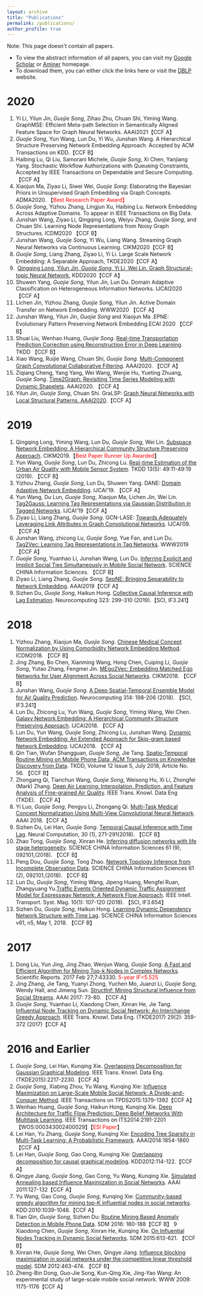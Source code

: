 ```yaml
---
layout: archive
title: "Publications"
permalink: /publications/
author_profile: true
---
```



Note: This page doesn't contain all papers.

- To view the abstract information of all papers, you can visit my [Google Scholar](https://scholar.google.com/citations?hl=zh-CN&user=a832IIMAAAAJ#) or [Aminer](https://www.aminer.cn/profile/guojie-song/53f451dedabfaee4dc7ffd3d) homepage. 
- To download them, you can either click the links here or visit the [DBLP](https://dblp.uni-trier.de/pers/hd/s/Song:Guojie) website.

# 2020

1. Yi Li, Yilun Jin, *Guojie Song*, Zihao Zhu, Chuan Shi, Yiming Wang. GraphMSE: Efficient Meta-path Selection in Semantically Aligned Feature Space for Graph Neural Networks. AAAI2021【CCF A】
2. *Guojie Song*, Yun Wang, Lun Du, Yi Wu, Junshan Wang. A Hierarchical Structure Preserving Network Embedding Approach. Accepted by ACM Transactions on KDD.【CCF B】
3.  Haibing Lu, Qi Liu, Samorani Michele, *Guojie Song*, Xi Chen, Yanjiang Yang. Stochastic Workflow Authorizations with Queueing Constraints, Accepted by IEEE Transactions on Dependable and Secure Computing.【CCF A】
4.  Xiaojun Ma, Ziyao Li, Siwei Wei, *Guojie Song*: Elaborating the Bayesian Priors in Unsupervised Graph Embedding via Graph Concepts. ADMA2020. 【<span style="color:red">Best Research Paper Award】
5. *Guojie Song*, Yizhou Zhang, Lingjun Xu, Haibing Lu. Network Embedding Across Adaptive Domains. To appear in IEEE Transactions on Big Data. 
6. Junshan Wang, Ziyao Li, Qingqing Long, Weiyu Zhang, *Guojie Song*, and Chuan Shi. Learning Node Representations from Noisy Graph Structures.  ICDM2020 【CCF B】
7. Junshan Wang, *Guojie Song*, Yi Wu, Liang Wang. Streaming Graph Neural Networks via Continuous Learning. CIKM2020【CCF B】
8. *Guojie Song*, Liang Zhang, Ziyao Li, Yi Li. Large Scale Network Embedding: A Separable Approach, TKDE2020【CCF A】
9.  [Qingqing Long, Yilun Jin, *Guojie Song*, Yi Li, Wei Lin. Graph Structural-topic Neural Network](https://www.gjsong-pku.cn/files/KDD_GraphSTONE.pdf), KDD2020【CCF A】
10.  Shuwen Yang, *Guojie Song*, Yilun Jin, Lun Du. Domain Adaptive Classification on Heterogeneous Information Networks. IJCAI2020【CCF A】
11.  Lichen Jin, Yizhou Zhang, *Guojie Song*, Yilun Jin. Active Domain Transfer on Network Embedding. WWW2020 【CCF A】
12.  Junshan Wang, Yilun Jin, *Guojie Song* and Xiaojun Ma .EPNE: Evolutionary Pattern Preserving Network Embedding.ECAI 2020 【CCF B】
13.  Shuai Liu, Wenhao Huang, *Guojie Song*. [Real-time Transportation Prediction Correction using Reconstruction Error in Deep Learning](https://dl.acm.org/doi/abs/10.1145/3369871). TKDD 【CCF B】
14.  Xiao Wang, Ruijie Wang, Chuan Shi, *Guojie Song*. [Multi-Component Graph Convolutional Collaborative Filtering](https://arxiv.org/abs/1911.10699). AAAI2020. 【CCF A】
15.  Ziqiang Cheng, Yang Yang, Wei Wang, Wenjie Hu, Yueting Zhuang, *Guojie Song*. [Time2Graph: Revisiting Time Series Modeling with Dynamic Shapelets](https://arxiv.org/abs/1911.04143). AAAI2020. 【CCF A】
16.  Yilun Jin, *Guojie Song*, Chuan Shi. GraLSP: [Graph Neural Networks with Local Structural Patterns. AAAI2020](https://arxiv.org/abs/1911.07675).【CCF A】

# 2019

  1. Qingqing Long, Yiming Wang, Lun Du, *Guojie Song*, Wei Lin. [Subspace Network Embedding: A Hierarchical Community Structure Preserving Approach](https://www.gjsong-pku.cn/files/SpaceNE_CIKM.pdf). CIKM2019.【<span style="color:red">Best Paper Runner Up Awarded</span>】
  2. Yun Wang, *Guojie Song*, Lun Du, Zhicong Lu. [Real-time Estimation of the Urban Air Quality with Mobile Sensor System](https://dl.acm.org/citation.cfm?doid=3364623.3356584). TKDD 13(5): 49:11-49:19 (2019). 【CCF B】
  3. Yizhou Zhang, *Guojie Song*, Lun Du, Shuwen Yang. DANE: [Domain Adaptive Network Embedding](https://arxiv.org/abs/1906.00684). IJCAI’19. 【CCF A】
  4. Yun Wang, Du Lun, *Guojie Song*, Xiaojun Ma, Lichen Jin, Wei Lin. [Tag2Gauss: Learning Tag Representations via Gaussian Distribution in Tagged Networks](https://www.ijcai.org/proceedings/2019/527). IJCAI’19【CCF A】
  5. Ziyao Li, Liang Zhang, *Guojie Song*. GCN-LASE: [Towards Adequately Leveraging Link Attributes in Graph Convolutional Networks](https://arxiv.org/abs/1902.09817). IJCAI’09. 【CCF A】
  6. Junshan Wang, zhicong Lu, *Guojie Song*, Yue Fan, and Lun Du. [Tag2Vec: Learning Tag Representations in Tag Networks](https://arxiv.org/abs/1905.03041). WWW2019【CCF A】
  7. *Guojie Song*, Yuanhao Li, Junshan Wang, Lun Du. [Inferring Explicit and Implicit Social Ties Simultaneously in Mobile Social Network](https://engine.scichina.com/publisher/scp/journal/SCIS/doi/10.1007/s11432-017-9701-0?slug=abstract). SCIENCE CHINA Information Sciences. 【CCF B】
  8. Ziyao Li, Liang Zhang, *Guojie Song*. [SepNE: Bringing Separability to Network Embedding](https://arxiv.org/abs/1811.05614). AAAI2019【CCF A】
  9. Sizhen Du, *Guojie Song*, Haikun Hong. [Collective Causal Inference with Lag Estimation](https://doi.org/10.1016/j.neucom.2018.09.088). Neurocomputing 323: 299-310 (2019).【SCI, IF3.241】

# 2018

  1. Yizhou Zhang, Xiaojun Ma, *Guojie Song*. [Chinese Medical Concept Normalization by Using Comorbidity Network Embedding Method](https://ieeexplore.ieee.org/document/8594902). ICDM2018. 【CCF B】
  2. Jing Zhang, Bo Chen, Xianming Wang, Hong Chen, Cuiping Li, *Guojie Song*, Yutao Zhang, Fengmei Jin. [MEgo2Vec: Embedding Matched Ego Networks for User Alignment Across Social Networks](https://dl.acm.org/citation.cfm?doid=3269206.3271705). CIKM2018. 【CCF B】
  3. Junshan Wang, *Guojie Song*. [A Deep Spatial-Temporal Ensemble Model for Air Quality Prediction](https://doi.org/10.1016/j.neucom.2018.06.049). Neurocomputing 314: 198-206 (2018). 【SCI, IF3.241】
  4. Lun Du, Zhicong Lu, Yun Wang, *Guojie Song*, Yiming Wang, Wei Chen. [Galaxy Network Embedding: A Hierarchical Community Structure Preserving Approach](https://www.ijcai.org/proceedings/2018/287). IJCAI2018. 【CCF A】
  5. Lun Du, Yun Wang, *Guojie Song*, Zhicong Lu, Junshan Wang. [Dynamic Network Embedding: An Extended Approach for Skip-gram based Network Embedding](https://www.ijcai.org/proceedings/2018/288). IJCAI2018. 【CCF A】
  6. Qin Tian, Wufan Shangguan, *Guojie Song*, Jie Tang. [Spatio-Temporal Routine Mining on Mobile Phone Data, ACM Transactions on Knowledge Discovery from Data](https://dl.acm.org/citation.cfm?doid=3234931.3201577).  TKDD,  Volume 12 Issue 5, July 2018, Article No. 56. 【CCF B】
  7. Zhongang Qi, Tianchun Wang, *Guojie Song*, Weisong Hu, Xi Li, Zhongfei (Mark) Zhang. [Deep Air Learning: Interpolation, Prediction, and Feature Analysis of Fine-grained Air Quality](https://arxiv.org/abs/1711.00939). IEEE Trans. Knowl. Data Eng (TKDE). 【CCF A】
  8. Yi Luo, *Guojie Song*, Pengyu Li, Zhongang Qi. [Multi-Task Medical Concept Normalization Using Multi-View Convolutional Neural Network](https://www.aaai.org/ocs/index.php/AAAI/AAAI18/paper/view/17066). AAAI 2018.【CCF A】
  9. Sizhen Du, Lei Han, *Guojie Song*. [Temporal Causal Inference with Time Lag](https://doi.org/10.1162/neco_a_01028). Neural Computation, 30 (1), 271-291(2018). 【CCF B】
  10. Zhao Tong, *Guojie Song*, Xinran He. [Inferring diffusion networks with life stage heterogeneity](http://engine.scichina.com/publisher/scp/journal/SCIS/61/9/10.1007/s11432-016-9122-x?slug=fulltext). SCIENCE CHINA Information Sciences 61 (9), 092101,(2018). 【CCF B】
  11. Peng Dou, *Guojie Song*, Tong Zhao. [Network Topology Inference from Incomplete Observation Data](engine.scichina.com/publisher/scp/journal/SCIS/61/2/10.1007/s11432-017-9154-1?slug=fulltext). SCIENCE CHINA Information Sciences 61 (2), 092101,(2018). 【CCF B】
  12. Lun Du, *Guojie Song*, Yiming Wang, Jipeng Huang, Mengfei Ruan, Zhangyuang Yu.[Traffic Events Oriented Dynamic Traffic Assignment Model for Expressway Network: A Network Flow Approach](https://ieeexplore.ieee.org/document/8263438). IEEE Intell. Transport. Syst. Mag. 10(1): 107-120 (2018). 【SCI, IF3.654】
  13. Sizhen Du, *Guojie Song*, Haikun Hong. [Learning Dynamic Dependency Network Structure with Time Lag](http://engine.scichina.com/publisher/scp/journal/SCIS/61/5/10.1007/s11432-016-9070-4?slug=fulltext). SCIENCE CHINA Information Sciences v61, n5, May 1, 2018. 【CCF B】

# 2017

 1. Dong Liu, Yun Jing, Jing Zhao, Wenjun Wang, *Guojie Song*. [A Fast and Efficient Algorithm for Mining Top-k Nodes in Complex Networks](https://www.nature.com/articles/srep43330). Scientific Reports.  2017 Feb 27;7:43330. <span style="color:red">5-year IF=5.525</span>
 2. Jing Zhang, Jie Tang, Yuanyi Zhong, Yuchen Mo, Juanzi Li, *Guojie Song*, Wendy Hall, and Jimeng Sun. [StructInf: Mining Structural Influence from Social Streams](https://aaai.org/ocs/index.php/AAAI/AAAI17/paper/view/14763). AAAI 2017: 73-80. 【CCF A】
 3. *Guojie Song*, Yuanhao Li, Xiaodong Chen, Xinran He, Jie Tang. [Influential Node Tracking on Dynamic Social Network: An Interchange Greedy Approach](https://ieeexplore.ieee.org/document/7605539). IEEE Trans. Knowl. Data Eng. (TKDE2017) 29(2): 359-372 (2017)【CCF A】

# 2016 and Earlier

  1. *Guojie Song*, Lei Han, Kunqing Xie. [Overlapping Decomposition for Gaussian Graphical Modeling](https://ieeexplore.ieee.org/document/7050333/). IEEE Trans. Knowl. Data Eng. (TKDE2015):2217-2230.【CCF A】
  2. *Guojie Song*, Xiabing Zhou, Yu Wang, Kunqing Xie: [Influence Maximization on Large-Scale Mobile Social Network: A Divide-and-Conquer Method](https://ieeexplore.ieee.org/document/6805620/). IEEE Transactions on TPDS2015:1379-1392【CCF A】
  3. Wenhao Huang, *Guojie Song*, Haikun Hong, Kunqing Xie. [Deep Architecture for Traffic Flow Prediction: Deep Belief Networks With Multitask Learning](https://ieeexplore.ieee.org/document/6786503/). IEEE Transactions on ITS2014:2191-2201【WOS:000343002400029】【<span style="color:red">ESI Paper</span>】
  4. Lei Han, Yu Zhang, *Guojie Song*, Kunqing Xie: [Encoding Tree Sparsity in Multi-Task Learning: A Probabilistic Framework](https://www.aaai.org/ocs/index.php/AAAI/AAAI14/paper/view/8486). AAAI2014:1854-1860【CCF A】
  5. Lei Han, *Guojie Song*, Gao Cong, Kunqing Xie: [Overlapping decomposition for causal graphical modeling](https://dl.acm.org/citation.cfm?doid=2339530.2339551). KDD2012:114-122.【CCF A】
  6. Qingye Jiang, *Guojie Song*, Gao Cong, Yu Wang, Kunqing Xie. [Simulated Annealing based Influence Maximization in Social Networks](http://www.aaai.org/ocs/index.php/AAAI/AAAI11/paper/view/3670). AAAI 2011:127-132【CCF A】
  7. Yu Wang, Gao Cong, *Guojie Song*, Kunqing Xie: [Community-based greedy algorithm for mining top-K influential nodes in social networks](https://dl.acm.org/citation.cfm?doid=1835804.1835935). KDD:2010:1039-1048.【CCF A】
  8. Tian Qin, *Guojie Song*, Sizhen Du: [Routine Mining Based Anomaly Detection in Mobile Phone Data](https://epubs.siam.org/doi/10.1137/1.9781611974348.21). SDM 2016: 180-188【CCF B】
  9 Xiaodong Chen, *Guojie Song*, Xinran He, Kunqing Xie. [On Influential Nodes Tracking in Dynamic Social Networks](https://epubs.siam.org/doi/10.1137/1.9781611974010.69). SDM 2015:613-621. 【CCF B】
  10. Xinran He, *Guojie Song*, Wei Chen, Qingye Jiang. [Influence blocking maximization in social networks under the competitive linear threshold model](https://arxiv.org/abs/1110.4723). SDM 2012:463-474. 【CCF B】
  11. Zheng-Bin Dong, Guo-Jie Song, Kun-Qing Xie, Jing-Yao Wang: An experimental study of large-scale mobile social network. WWW 2009: 1175-1176【CCF A】
